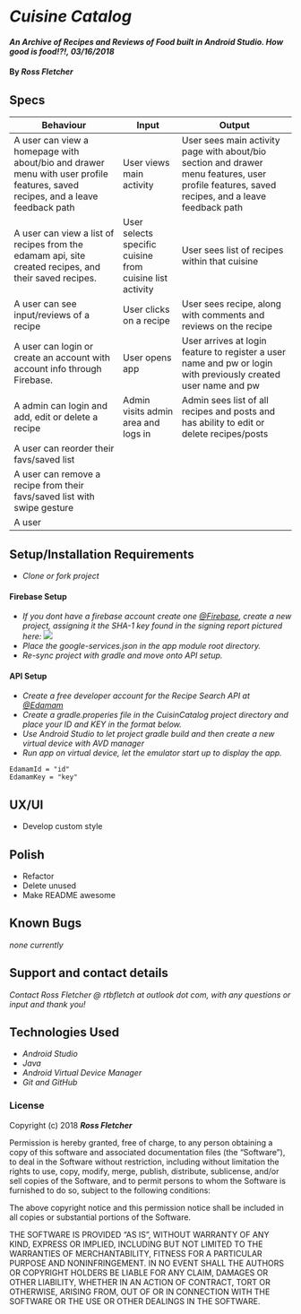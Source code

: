 # _Cuisine Catalog_

#### _An Archive of Recipes and Reviews of Food built in Android Studio. How good is food!?!, 03/16/2018_

#### By _**Ross Fletcher**_


## Specs

| Behaviour | Input  | Output  |
|---|---|---|
| A user can view a homepage with about/bio and drawer menu with user profile features, saved recipes, and a leave feedback path | User views main activity  | User sees main activity page with about/bio section and drawer menu features, user profile features, saved recipes, and a leave feedback path  |
| A user can view a list of recipes from the edamam api, site created recipes, and their saved recipes.  | User selects specific cuisine from cuisine list activity  | User sees list of recipes within that cuisine  |
| A user can see input/reviews of a recipe  | User clicks on a recipe  | User sees recipe, along with comments and reviews on the recipe  |
| A user can login or create an account with account info through Firebase.  | User opens app  | User arrives at login feature to register a user name and pw or login with previously created user name and pw |
| A admin can login and add, edit or delete a recipe  |  Admin visits admin area and logs in | Admin sees list of all recipes and posts and has ability to edit or delete recipes/posts  |
| A user can reorder their favs/saved list |   |   |
| A user can remove a recipe from their favs/saved list with swipe gesture |   |   |
| A user  |   |   |

## Setup/Installation Requirements

* _Clone or fork project_
#### Firebase Setup
* _If you dont have a firebase account create one [@Firebase](https://firebase.google.com/), create a new project, assigning it the SHA-1 key found in the signing report pictured here: ![](https://github.com/rossfletcher19/CuisineCatalog/blob/master/app/src/main/res/drawable/sha-1loc.gif)_
* _Place the google-services.json in the app module root directory._
* _Re-sync project with gradle and move onto API setup._
#### API Setup
* _Create a free developer account for the Recipe Search API at [@Edamam](https://developer.edamam.com/edamam-recipe-api)_
* _Create a gradle.properies file in the CuisinCatalog project directory and place your ID and KEY in the format below._
* _Use Android Studio to let project gradle build and then create a new virtual device with AVD manager_
* _Run app on virtual device, let the emulator start up to display the app._

```
EdamamId = "id"
EdamamKey = "key"
```

## UX/UI
  * Develop custom style

## Polish
  * Refactor
  * Delete unused
  * Make README awesome

## Known Bugs

_none currently_

## Support and contact details

_Contact Ross Fletcher @ rtbfletch at outlook dot com, with any questions or input and thank you!_

## Technologies Used

* _Android Studio_
* _Java_
* _Android Virtual Device Manager_
* _Git and GitHub_

### License

Copyright (c) 2018 **_Ross Fletcher_**

Permission is hereby granted, free of charge, to any person obtaining a copy of this software and associated documentation files (the “Software”), to deal in the Software without restriction, including without limitation the rights to use, copy, modify, merge, publish, distribute, sublicense, and/or sell copies of the Software, and to permit persons to whom the Software is furnished to do so, subject to the following conditions:

The above copyright notice and this permission notice shall be included in all copies or substantial portions of the Software.

THE SOFTWARE IS PROVIDED “AS IS”, WITHOUT WARRANTY OF ANY KIND, EXPRESS OR IMPLIED, INCLUDING BUT NOT LIMITED TO THE WARRANTIES OF MERCHANTABILITY, FITNESS FOR A PARTICULAR PURPOSE AND NONINFRINGEMENT. IN NO EVENT SHALL THE AUTHORS OR COPYRIGHT HOLDERS BE LIABLE FOR ANY CLAIM, DAMAGES OR OTHER LIABILITY, WHETHER IN AN ACTION OF CONTRACT, TORT OR OTHERWISE, ARISING FROM, OUT OF OR IN CONNECTION WITH THE SOFTWARE OR THE USE OR OTHER DEALINGS IN THE SOFTWARE.